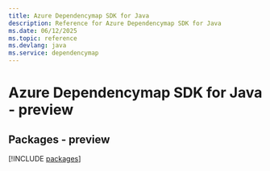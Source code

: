 ```yaml
---
title: Azure Dependencymap SDK for Java
description: Reference for Azure Dependencymap SDK for Java
ms.date: 06/12/2025
ms.topic: reference
ms.devlang: java
ms.service: dependencymap
---
```

# Azure Dependencymap SDK for Java - preview
## Packages - preview
[!INCLUDE [packages](dependencymap-index.md)]